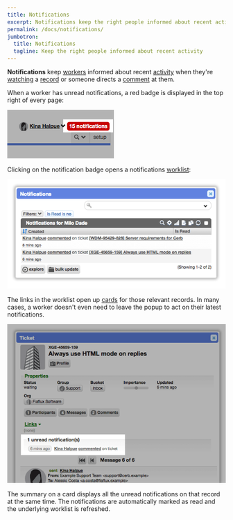 ```yaml
---
title: Notifications
excerpt: Notifications keep the right people informed about recent activity on any record.
permalink: /docs/notifications/
jumbotron:
  title: Notifications
  tagline: Keep the right people informed about recent activity
---
```


**Notifications** keep [workers](/docs/workers/) informed about recent [activity](/docs/activity-log/) when they're [watching](/docs/watchers/) a [record](/docs/records/) or someone directs a [comment](/docs/comments/) at them.

When a worker has unread notifications, a red badge is displayed in the top right of every page:

<div class="cerb-screenshot">
<img src="/assets/images/docs/using-cerb/notifications/notifications-badge.png" class="screenshot">
</div>

Clicking on the notification badge opens a notifications [worklist](/docs/worklists/):

<div class="cerb-screenshot">
<img src="/assets/images/docs/using-cerb/notifications/notifications-popup.png" class="screenshot">
</div>

The links in the worklist open up [cards](/docs/cards/) for those relevant records. In many cases, a worker doesn't even need to leave the popup to act on their latest notifications.

<div class="cerb-screenshot">
<img src="/assets/images/docs/using-cerb/notifications/notifications-card.png" class="screenshot">
</div>

The summary on a card displays all the unread notifications on that record at the same time.  The notifications are automatically marked as read and the underlying worklist is refreshed.
